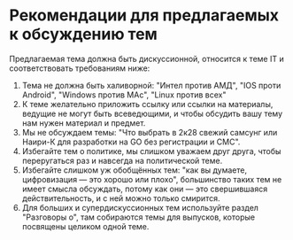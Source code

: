 #  Рекомендации для предлагаемых к обсуждению тем

Предлагаемая тема должна быть дискуссионной, относится к теме IT и соответствовать требованиям ниже:
1. Тема не должна быть халиворной: "Интел против АМД", "IOS проти Android", "Windows против MAc", "Linux против всех"
1. К теме желательно приложить ссылку или ссылки на материалы, ведущие не могут быть всеведющими, и чтобы обсудить вашу тему нам нужен материал и предмет.
1. Мы не обсуждаем темы: "Что выбрать в 2к28 свежий самсунг или Наири-К для разработки на GO без регистрации и СМС".
1. Избегайте тем о политике, мы слишком уважаем друг друга, чтобы переругаться раз и навсегда на политической теме.
1. Избегайте слишком уж обобщённых тем: "как вы думаете, цифровизация — это хорошо или плохо", большинство таких тем не имеет смысла обсуждать, потому как они — это свершившаяся действительность, и с ней можно только смирится.
1. Для больших и супердискуссионных тем используйте раздел "Разговоры о", там собираются темы для выпусков, которые посвящены целиком одной теме.
